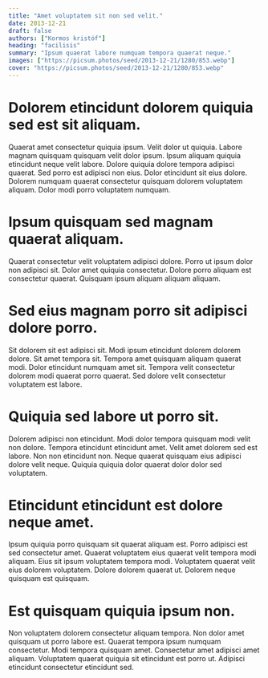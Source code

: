 ```yaml
---
title: "Amet voluptatem sit non sed velit."
date: 2013-12-21
draft: false 
authors: ["Kormos kristóf"]
heading: "facilisis"
summary: "Ipsum quaerat labore numquam tempora quaerat neque."
images: ["https://picsum.photos/seed/2013-12-21/1280/853.webp"]
cover: "https://picsum.photos/seed/2013-12-21/1280/853.webp"
---
```

# Dolorem etincidunt dolorem quiquia sed est sit aliquam.        
Quaerat amet consectetur quiquia ipsum. Velit dolor ut quiquia. Labore magnam quisquam quisquam velit dolor ipsum. Ipsum aliquam quiquia etincidunt neque velit labore. Dolore quiquia dolore tempora adipisci quaerat. Sed porro est adipisci non eius. Dolor etincidunt sit eius dolore. Dolorem numquam quaerat consectetur quisquam dolorem voluptatem aliquam. Dolor modi porro voluptatem numquam.

# Ipsum quisquam sed magnam quaerat aliquam.        
Quaerat consectetur velit voluptatem adipisci dolore. Porro ut ipsum dolor non adipisci sit. Dolor amet quiquia consectetur. Dolore porro aliquam est consectetur quaerat. Quisquam ipsum aliquam aliquam aliquam.

# Sed eius magnam porro sit adipisci dolore porro.        
Sit dolorem sit est adipisci sit. Modi ipsum etincidunt dolorem dolorem dolore. Sit amet tempora sit. Tempora amet quisquam aliquam quaerat modi. Dolor etincidunt numquam amet sit. Tempora velit consectetur dolorem modi quaerat porro quaerat. Sed dolore velit consectetur voluptatem est labore.

# Quiquia sed labore ut porro sit.        
Dolorem adipisci non etincidunt. Modi dolor tempora quisquam modi velit non dolore. Tempora etincidunt etincidunt amet. Velit amet dolorem sed est labore. Non non etincidunt non. Neque quaerat quisquam eius adipisci dolore velit neque. Quiquia quiquia dolor quaerat dolor dolor sed voluptatem.

# Etincidunt etincidunt est dolore neque amet.        
Ipsum quiquia porro quisquam sit quaerat aliquam est. Porro adipisci est sed consectetur amet. Quaerat voluptatem eius quaerat velit tempora modi aliquam. Eius sit ipsum voluptatem tempora modi. Voluptatem quaerat velit eius dolorem voluptatem. Dolore dolorem quaerat ut. Dolorem neque quisquam est quisquam.

# Est quisquam quiquia ipsum non.        
Non voluptatem dolorem consectetur aliquam tempora. Non dolor amet quisquam ut porro labore est. Quaerat tempora ipsum numquam consectetur. Modi tempora quisquam amet. Consectetur amet adipisci amet aliquam. Voluptatem quaerat quiquia sit etincidunt est porro ut. Adipisci etincidunt consectetur etincidunt sed.


